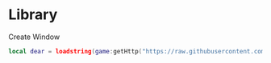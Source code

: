 # Library
Create Window
```lua
local dear = loadstring(game:getHttp("https://raw.githubusercontent.com/KUYKUBZ/Library/refs/heads/main/dearquiz.lua"))();
```
